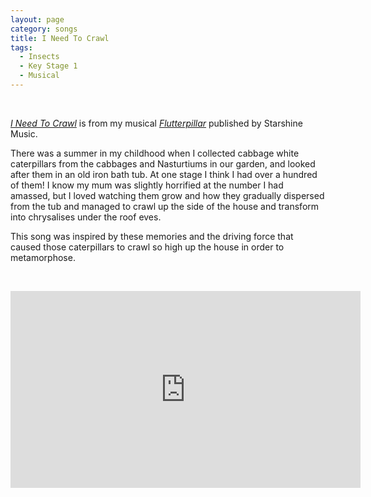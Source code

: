 ```yaml
---
layout: page
category: songs
title: I Need To Crawl
tags:
  - Insects
  - Key Stage 1
  - Musical
---
```


&nbsp;

[*I Need To Crawl*](https://www.starshine.co.uk/flutterpillar) is from my musical [*Flutterpillar*](https://www.starshine.co.uk/flutterpillar) published by Starshine Music. 

There was a summer in my childhood when I collected cabbage white caterpillars from the cabbages and Nasturtiums in our garden, and looked after them in an old iron bath tub. At one stage I think I had over a hundred of them! I know my mum was slightly horrified at the number I had amassed, but I loved watching them grow and how they gradually dispersed from the tub and managed to crawl up the side of the house and transform into chrysalises under the roof eves. 

This song was inspired by these memories and the driving force that caused those caterpillars to crawl so high up the house in order to metamorphose.

&nbsp;

<iframe width="560" height="315" src="https://www.youtube.com/embed/KIoYXkTwZPU" frameborder="0" allow="accelerometer; autoplay; clipboard-write; encrypted-media; gyroscope; picture-in-picture" allowfullscreen></iframe>

&nbsp;